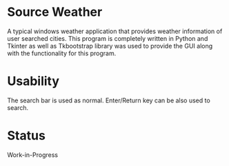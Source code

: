 # Source Weather
A typical windows weather application that provides weather information of user searched cities. This program is completely written in Python and Tkinter as well as Tkbootstrap library was used to provide the GUI along with the functionality for this program.

# Usability
The search bar is used as normal.
Enter/Return key can be also used to search.

# Status

Work-in-Progress

